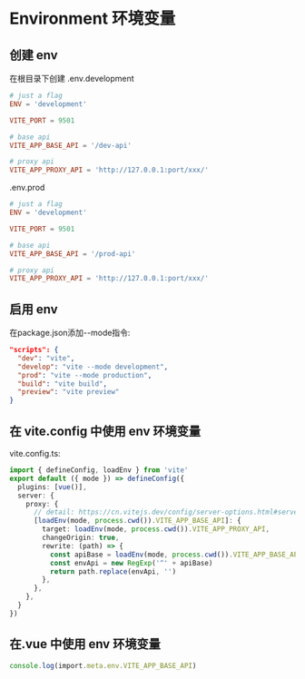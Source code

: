 # Environment 环境变量
## 创建 env
在根目录下创建
.env.development
```conf
# just a flag
ENV = 'development'

VITE_PORT = 9501

# base api
VITE_APP_BASE_API = '/dev-api'

# proxy api
VITE_APP_PROXY_API = 'http://127.0.0.1:port/xxx/'
```
.env.prod
```conf
# just a flag
ENV = 'development'

VITE_PORT = 9501

# base api
VITE_APP_BASE_API = '/prod-api'

# proxy api
VITE_APP_PROXY_API = 'http://127.0.0.1:port/xxx/'
```

## 启用 env 
在package.json添加--mode指令:
``` json
"scripts": {
  "dev": "vite",
  "develop": "vite --mode development",
  "prod": "vite --mode production",
  "build": "vite build",
  "preview": "vite preview"
}
```

## 在 vite.config 中使用 env 环境变量
vite.config.ts:
```ts
import { defineConfig, loadEnv } from 'vite'
export default ({ mode }) => defineConfig({
  plugins: [vue()],
  server: {
    proxy: {
      // detail: https://cn.vitejs.dev/config/server-options.html#server-proxy
      [loadEnv(mode, process.cwd()).VITE_APP_BASE_API]: {
        target: loadEnv(mode, process.cwd()).VITE_APP_PROXY_API,
        changeOrigin: true,
        rewrite: (path) => {
          const apiBase = loadEnv(mode, process.cwd()).VITE_APP_BASE_API
          const envApi = new RegExp('^' + apiBase)
          return path.replace(envApi, '')
        },
      },
    },
  }
})
```

## 在.vue 中使用 env 环境变量
```ts
console.log(import.meta.env.VITE_APP_BASE_API)
```